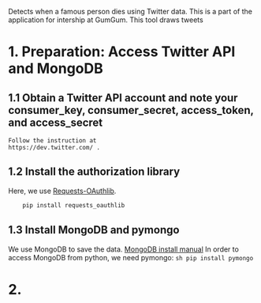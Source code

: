 Detects when a famous person dies using Twitter data. This is a part of the application for intership at GumGum.
This tool draws tweets 

# 1. Preparation: Access Twitter API and MongoDB #
## 1.1 Obtain a Twitter API account and note your consumer_key, consumer_secret, access_token, and access_secret ##
    Follow the instruction at
    https://dev.twitter.com/ .
    
## 1.2 Install the authorization library ##
Here, we use [Requests-OAuthlib](https://requests-oauthlib.readthedocs.io/en/latest/).
    
  ```sh
      pip install requests_oauthlib
  ```
## 1.3 Install MongoDB and pymongo ##
We use MongoDB to save the data.
    [MongoDB install manual](https://docs.mongodb.com/manual/tutorial/install-mongodb-on-os-x/)
    In order to access MongoDB from python, we need pymongo:
    ```sh
    pip install pymongo
    ```
# 2.  
